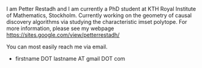 I am Petter Restadh and I am currently a PhD student at KTH Royal Institute of Mathematics, Stockholm. 
Currently working on the geometry of causal discovery algorithms via studying the characteristic imset polytope. 
For more information, please see my webpage https://sites.google.com/view/petterrestadh/


You can most easily reach me via email.
- firstname DOT lastname AT gmail DOT com
<!---
PetterRestadh/PetterRestadh is a ✨ special ✨ repository because its `README.md` (this file) appears on your GitHub profile.
You can click the Preview link to take a look at your changes.
--->
